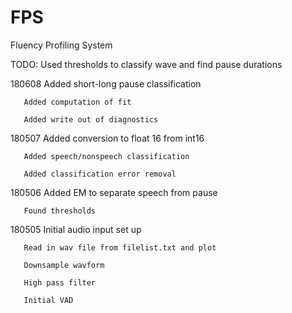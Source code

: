 # FPS
Fluency Profiling System

TODO: Used thresholds to classify wave and find pause durations

180608 Added short-long pause classification
       
       Added computation of fit 
       
       Added write out of diagnostics

180507 Added conversion to float 16 from int16

       Added speech/nonspeech classification
       
       Added classification error removal

180506 Added EM to separate speech from pause
       
       Found thresholds

180505 Initial audio input set up
       
       Read in wav file from filelist.txt and plot
       
       Downsample wavform
       
       High pass filter
       
       Initial VAD
